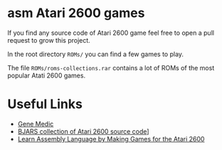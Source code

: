 # asm Atari 2600 games

If you find any source code of Atari 2600 game feel free to open a pull request to grow this project.

In the root directory `ROMs/` you can find a few games to play.

The file `ROMs/roms-collections.rar` contains a lot of ROMs of the most popular Atati 2600 games.

# Useful Links

- [Gene Medic](http://genemedic.org/)
- [BJARS collection of Atari 2600 source code](http://www.bjars.com/sourcecode.html)]
- [Learn Assembly Language by Making Games for the Atari 2600](https://www.udemy.com/course/programming-games-for-the-atari-2600/)
